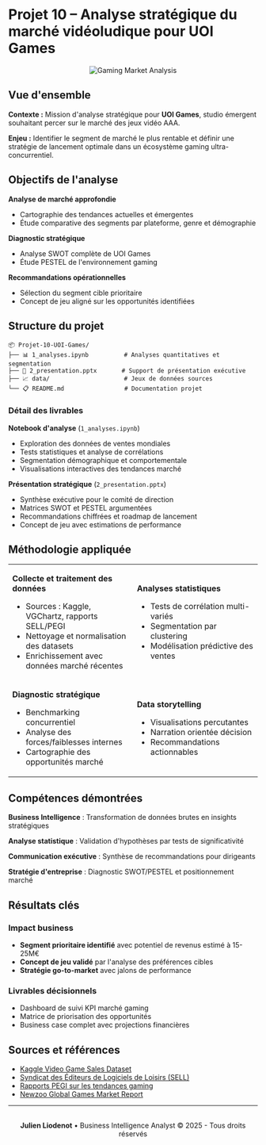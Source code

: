 # Projet 10 – Analyse stratégique du marché vidéoludique pour UOI Games

<div align="center">
  <img src="https://images.unsplash.com/photo-1556438064-2d7646166914?w=800&h=300&fit=crop" alt="Gaming Market Analysis" />
</div>

## Vue d'ensemble

**Contexte :** Mission d'analyse stratégique pour **UOI Games**, studio émergent souhaitant percer sur le marché des jeux vidéo AAA.

**Enjeu :** Identifier le segment de marché le plus rentable et définir une stratégie de lancement optimale dans un écosystème gaming ultra-concurrentiel.

## Objectifs de l'analyse

**Analyse de marché approfondie**
- Cartographie des tendances actuelles et émergentes
- Étude comparative des segments par plateforme, genre et démographie


**Diagnostic stratégique**
- Analyse SWOT complète de UOI Games
- Étude PESTEL de l'environnement gaming


**Recommandations opérationnelles**
- Sélection du segment cible prioritaire
- Concept de jeu aligné sur les opportunités identifiées

## Structure du projet

```
📦 Projet-10-UOI-Games/
├── 📊 1_analyses.ipynb          # Analyses quantitatives et segmentation
├── 🎯 2_presentation.pptx       # Support de présentation exécutive
├── 📈 data/                     # Jeux de données sources
└── 📋 README.md                 # Documentation projet
```

### Détail des livrables

**Notebook d'analyse** (`1_analyses.ipynb`)
- Exploration des données de ventes mondiales
- Tests statistiques et analyse de corrélations
- Segmentation démographique et comportementale
- Visualisations interactives des tendances marché

**Présentation stratégique** (`2_presentation.pptx`)
- Synthèse exécutive pour le comité de direction
- Matrices SWOT et PESTEL argumentées
- Recommandations chiffrées et roadmap de lancement
- Concept de jeu avec estimations de performance

## Méthodologie appliquée

<table>
<tr>
<td width="50%">

**Collecte et traitement des données**
- Sources : Kaggle, VGChartz, rapports SELL/PEGI
- Nettoyage et normalisation des datasets
- Enrichissement avec données marché récentes

</td>
<td width="50%">

**Analyses statistiques**
- Tests de corrélation multi-variés
- Segmentation par clustering
- Modélisation prédictive des ventes

</td>
</tr>
<tr>
<td>

**Diagnostic stratégique**
- Benchmarking concurrentiel
- Analyse des forces/faiblesses internes
- Cartographie des opportunités marché

</td>
<td>

**Data storytelling**
- Visualisations percutantes
- Narration orientée décision
- Recommandations actionnables

</td>
</tr>
</table>

## Compétences démontrées

 **Business Intelligence** : Transformation de données brutes en insights stratégiques

 **Analyse statistique** : Validation d'hypothèses par tests de significativité

 **Communication exécutive** : Synthèse de recommandations pour dirigeants

 **Stratégie d'entreprise** : Diagnostic SWOT/PESTEL et positionnement marché

## Résultats clés

### Impact business
- **Segment prioritaire identifié** avec potentiel de revenus estimé à 15-25M€
- **Concept de jeu validé** par l'analyse des préférences cibles
- **Stratégie go-to-market** avec jalons de performance

### Livrables décisionnels
- Dashboard de suivi KPI marché gaming
- Matrice de priorisation des opportunités
- Business case complet avec projections financières

## Sources et références

- [Kaggle Video Game Sales Dataset](https://www.kaggle.com/datasets/gregorut/videogamesales)
- [Syndicat des Éditeurs de Logiciels de Loisirs (SELL)](https://www.sell.fr/)
- [Rapports PEGI sur les tendances gaming](https://pegi.info/)
- [Newzoo Global Games Market Report](https://newzoo.com/)

---

<div align="center">
  <br/>
  <strong>Julien Liodenot</strong> • Business Intelligence Analyst
  © 2025 - Tous droits réservés
</div>